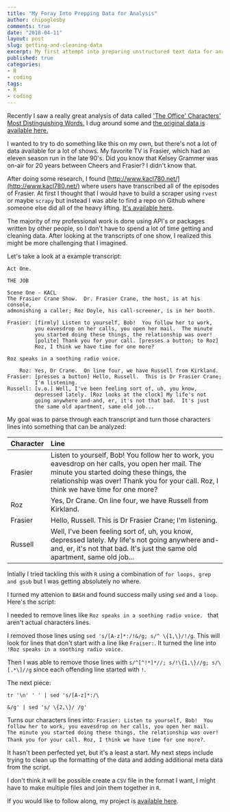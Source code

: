 ```yaml
---
title: "My Foray Into Prepping Data for Analysis"
author: chipoglesby
comments: true
date: "2018-04-11"
layout: post
slug: getting-and-cleaning-data
excerpt: My first attempt into preparing unstructured text data for analysis.
published: true
categories:
- R
- coding
tags:
- R
- coding
---
```


Recently I saw a really great analysis of data called
['The Office' Characters' Most Distinguishing Words.](https://www.reddit.com/r/dataisbeautiful/comments/8a4gbr/the_office_characters_most_distinguishing_words_oc/) I dug around some and
[the original data is available here.](https://docs.google.com/spreadsheets/d/18wS5AAwOh8QO95RwHLS95POmSNKA2jjzdt0phrxeAE0/edit#gid=747974534)

I wanted to try to do something like this on my own, but there's not a lot of data available for a lot of shows. My favorite TV is Frasier, which had an eleven season run in the late 90's. Did you know that Kelsey Grammer was on-air for 20 years between Cheers and Frasier? I didn't know that.

After doing some research, I found [http://www.kacl780.net/](http://www.kacl780.net/) where users have transcribed all of the episodes of Frasier. At first I thought that I would have to build a scraper using `rvest` or maybe `scrapy` but instead I was able to find a repo on Github where someone else did all of the heavy lifting. [It's available here](https://github.com/neckro/frasier/).

The majority of my professional work is done using API's or packages written by other people, so I don't have to spend a lot of time getting and cleaning data. After looking at the transcripts of one show, I realized this might be more challenging that I imagined.

Let's take a look at a example transcript:

```
Act One.

THE JOB

Scene One - KACL
The Frasier Crane Show.  Dr. Frasier Crane, the host, is at his console,
admonishing a caller; Roz Doyle, his call-screener, is in her booth.

Frasier: [firmly] Listen to yourself, Bob!  You follow her to work,
         you eavesdrop on her calls, you open her mail.  The minute
         you started doing these things, the relationship was over!
         [polite] Thank you for your call. [presses a button; to Roz]
         Roz, I think we have time for one more?

Roz speaks in a soothing radio voice.

    Roz: Yes, Dr Crane.  On line four, we have Russell from Kirkland.
Frasier: [presses a button] Hello, Russell.  This is Dr Frasier Crane;
         I'm listening.
Russell: [v.o.] Well, I've been feeling sort of, uh, you know,
         depressed lately. [Roz looks at the clock] My life's not
         going anywhere and-and, er, it's not that bad.  It's just
         the same old apartment, same old job...
```

My goal was to parse through each transcript and turn those characters lines into something that can be analyzed:

|Character|Line|
|:---|:---|
| Frasier| Listen to yourself, Bob!  You follow her to work, you eavesdrop on her calls, you open her mail.  The minute you started doing these things, the relationship was over! Thank you for your call. Roz, I think we have time for one more?|
| Roz | Yes, Dr Crane.  On line four, we have Russell from Kirkland.|
| Frasier | Hello, Russell. This is Dr Frasier Crane; I'm listening.|
| Russell | Well, I've been feeling sort of, uh, you know, depressed lately. My life's not going anywhere and-and, er, it's not that bad.  It's just the same old apartment, same old job...|

Intially I tried tackling this with `R` using a combination of `for loops, grep and gsub` but I was getting absolutely no where.

I turned my attenion to `BASH` and found success maily using `sed` and a `loop`. Here's the script:

<script src="http://gist-it.appspot.com/github/chipoglesby/frasier/blob/master/bash/cleanFiles.sh"></script>

I needed to remove lines like `Roz speaks in a soothing radio voice.
` that aren't actual characters lines.

I removed those lines using `sed 's/[A-z]*:/!&/g; s/^ \{1,\}/!/g`. This will look for lines that don't start with a line like `Fraiser:`. It turned the line into `!Roz speaks in a soothing radio voice.`

Then I was able to remove those lines with `s/^[^!*]*//; s/!\{1,\}//g; s/\[.*\]//g` since each offending line started with `!`.

The next piece:
```
tr '\n' ' ' | sed 's/[A-z]*:/\

&/g' | sed 's/ \{2,\}/ /g'
```
Turns our characters lines into:
`Frasier: Listen to yourself, Bob!  You follow her to work, you eavesdrop on her calls, you open her mail.  The minute you started doing these things, the relationship was over! Thank you for your call. Roz, I think we have time for one more?`.

It hasn't been perfected yet, but it's a least a start. My next steps include trying to clean up the formatting of the data and adding additional meta data from the script.

I don't think it will be possible create a `CSV` file in the format I want, I might have to make multiple files and join them together in `R`.

If you would like to follow along, my project is [available here](https://github.com/chipoglesby/frasier).
